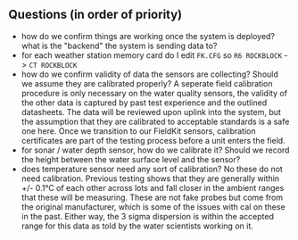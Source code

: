 ## Questions (in order of priority)

- how do we confirm things are working once the system is deployed? what is the "backend" the system is sending data to? 
- for each weather station memory card do I edit `FK.CFG` so `R6 ROCKBLOCK` -> `CT ROCKBLOCK`
- how do we confirm validity of data the sensors are collecting? Should we assume they are calibrated properly? 
A seperate field calibration procedure is only necessary on the water quality sensors, the validity of the other data is captured by past test experience and the outlined datasheets. The data will be reviewed upon uplink into the system, but the assumption that they are calibrated to acceptable standards is a safe one here. Once we transition to our FieldKit sensors, calibration certificates are part of the testing process before a unit enters the field. 
- for sonar / water depth sensor, how do we calibrate it? Should we record the height between the water surface level and the sensor? 
- does temperature sensor need any sort of calibration? 
No these do not need calibration. Previous testing shows that they are generally within +/- 0.1°C of each other across lots and fall closer in the ambient ranges that these will be measuring. These are not fake probes but come from the original manufacturer, which is some of the issues with cal on these in the past. Either way, the 3 sigma dispersion is within the accepted range for this data as told by the water scientists working on it. 
